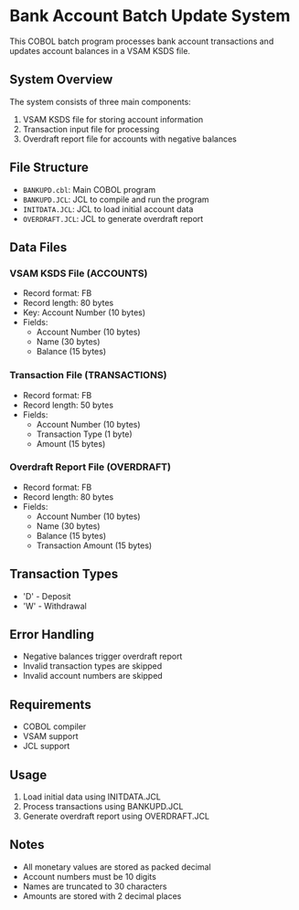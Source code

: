# Bank Account Batch Update System

This COBOL batch program processes bank account transactions and updates account balances in a VSAM KSDS file.

## System Overview

The system consists of three main components:
1. VSAM KSDS file for storing account information
2. Transaction input file for processing
3. Overdraft report file for accounts with negative balances

## File Structure

- `BANKUPD.cbl`: Main COBOL program
- `BANKUPD.JCL`: JCL to compile and run the program
- `INITDATA.JCL`: JCL to load initial account data
- `OVERDRAFT.JCL`: JCL to generate overdraft report

## Data Files

### VSAM KSDS File (ACCOUNTS)
- Record format: FB
- Record length: 80 bytes
- Key: Account Number (10 bytes)
- Fields:
  - Account Number (10 bytes)
  - Name (30 bytes)
  - Balance (15 bytes)

### Transaction File (TRANSACTIONS)
- Record format: FB
- Record length: 50 bytes
- Fields:
  - Account Number (10 bytes)
  - Transaction Type (1 byte)
  - Amount (15 bytes)

### Overdraft Report File (OVERDRAFT)
- Record format: FB
- Record length: 80 bytes
- Fields:
  - Account Number (10 bytes)
  - Name (30 bytes)
  - Balance (15 bytes)
  - Transaction Amount (15 bytes)

## Transaction Types
- 'D' - Deposit
- 'W' - Withdrawal

## Error Handling
- Negative balances trigger overdraft report
- Invalid transaction types are skipped
- Invalid account numbers are skipped

## Requirements
- COBOL compiler
- VSAM support
- JCL support

## Usage
1. Load initial data using INITDATA.JCL
2. Process transactions using BANKUPD.JCL
3. Generate overdraft report using OVERDRAFT.JCL

## Notes
- All monetary values are stored as packed decimal
- Account numbers must be 10 digits
- Names are truncated to 30 characters
- Amounts are stored with 2 decimal places
